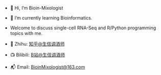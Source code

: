 - 👋 Hi, I’m Bioin-Mixologist
- 🌱 I’m currently learning Bioinformatics.
- Welcome to discuss single-cell RNA-Seq and R/Python programming topics with me.

- 🐶 Zhihu: [知乎@生信调酒师](https://www.zhihu.com/people/59-76-84-32)
- 📺 Bilibili: [B站@生信调酒师](https://space.bilibili.com/2121534801)
- 📬 Email: [BioinMixologist@163.com](BioinMixologist@163.com)

<!---
Bioin-Mixologist/Bioin-Mixologist is a ✨ special ✨ repository because its `README.md` (this file) appears on your GitHub profile.
You can click the Preview link to take a look at your changes.
--->

